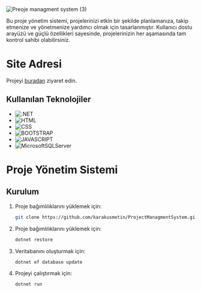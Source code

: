 ![Preoje managment system (3)](https://github.com/karakusmetin/DiscordYoutubeBot/assets/106442941/be593da0-6577-438a-9b9c-61813b05f9e7)

Bu proje yönetim sistemi, projelerinizi etkin bir şekilde planlamanıza, takip etmenize ve yönetmenize yardımcı olmak için tasarlanmıştır. Kullanıcı dostu arayüzü ve güçlü özellikleri sayesinde, projelerinizin her aşamasında tam kontrol sahibi olabilirsiniz.
# Site Adresi
Projeyi [buradan](https://projectmanagementsystem.runasp.net)  ziyaret edin.
## Kullanılan Teknolojiler
- ![.NET](https://img.shields.io/badge/Asp.Net%20Core-8A2BE2)
- ![HTML](https://img.shields.io/badge/HTML-e34c26?style=flat&logo=html5&logoColor=white)
- ![CSS](https://img.shields.io/badge/CSS-563d7c?&style=flat&logo=css3&logoColor=white)
- ![BOOTSTRAP](https://img.shields.io/badge/Bootstrap-7952B3?style=flat&logo=bootstrap&logoColor=white)
- ![JAVASCRIPT](https://img.shields.io/badge/JavaScript-323330?style=flat&logo=javascript&logoColor=F7DF1E)
- ![MicrosoftSQLServer](https://img.shields.io/badge/Microsoft_SQL_Server-CC2927)
  

# Proje Yönetim Sistemi

## Kurulum
1. Proje bağımlılıklarını yüklemek için:
   ```bash
   git clone https://github.com/karakusmetin/ProjectManagmentSystem.git
2. Proje bağımlılıklarını yüklemek için:
   ```bash
   dotnet restore
3. Veritabanını oluşturmak için:
   ```bash
   dotnet ef database update
4. Projeyi çalıştırmak için:
   ```bash
   dotnet run

